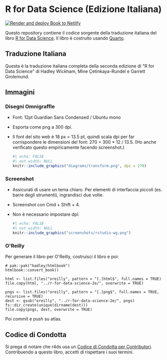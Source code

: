 # R for Data Science (Edizione Italiana)

<!-- badges: start -->

[![Render and deploy Book to Netlify](https://github.com/hadley/r4ds/actions/workflows/build_book.yaml/badge.svg)](https://github.com/hadley/r4ds/actions/workflows/build_book.yaml)

<!-- badges: end -->

Questo repository contiene il codice sorgente della traduzione italiana del libro [R for Data Science](http://r4ds.hadley.nz).
Il libro è costruito usando [Quarto](https://quarto.org/).

## Traduzione Italiana

Questa è la traduzione italiana completa della seconda edizione di "R for Data Science" di Hadley Wickham, Mine Çetinkaya-Rundel e Garrett Grolemund.

## Immagini

### Disegni Omnigraffle

-   Font: 12pt Guardian Sans Condensed / Ubuntu mono

-   Esporta come png a 300 dpi.

-   Il font del sito web è 18 px = 13.5 pt, quindi scala dpi per far corrispondere le dimensioni del font: 270 = 300 \* 12 / 13.5.
    (Ho anche verificato questo empiricamente facendo screenshot.)

    ``` r
    #| echo: FALSE
    #| out.width: NULL
    knitr::include_graphics("diagrams/transform.png", dpi = 270)
    ```

### Screenshot

-   Assicurati di usare un tema chiaro.
    Per elementi di interfaccia piccoli (es. barre degli strumenti), ingrandisci due volte.

-   Screenshot con Cmd + Shift + 4.

-   Non è necessario impostare dpi:

    ``` r
    #| echo: FALSE
    #| out.width: NULL
    knitr::include_graphics("screenshots/rstudio-wg.png")
    ```

### O'Reilly

Per generare il libro per O'Reilly, costruisci il libro e poi:

```{r}
# pak::pak("hadley/htmlbook")
htmlbook::convert_book()

html <- list.files("oreilly", pattern = "[.]html$", full.names = TRUE)
file.copy(html, "../r-for-data-science-2e/", overwrite = TRUE)

pngs <- list.files("oreilly", pattern = "[.]png$", full.names = TRUE, recursive = TRUE)
dest <- gsub("oreilly", "../r-for-data-science-2e/", pngs)
fs::dir_create(unique(dirname(dest)))
file.copy(pngs, dest, overwrite = TRUE)
```

Poi commit e push su atlas.

## Codice di Condotta

Si prega di notare che r4ds usa un [Codice di Condotta per Contributori](https://contributor-covenant.org/version/2/0/CODE_OF_CONDUCT.html).
Contribuendo a questo libro, accetti di rispettare i suoi termini.
